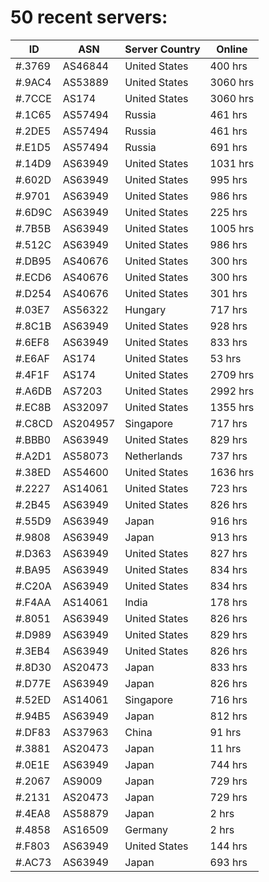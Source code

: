 # 50 recent servers:

| ID | ASN | Server Country | Online |
| ------ | ------ | ------ | ------ |
| #.3769 | AS46844 | United States | 400 hrs |
| #.9AC4 | AS53889 | United States | 3060 hrs |
| #.7CCE | AS174 | United States | 3060 hrs |
| #.1C65 | AS57494 | Russia | 461 hrs |
| #.2DE5 | AS57494 | Russia | 461 hrs |
| #.E1D5 | AS57494 | Russia | 691 hrs |
| #.14D9 | AS63949 | United States | 1031 hrs |
| #.602D | AS63949 | United States | 995 hrs |
| #.9701 | AS63949 | United States | 986 hrs |
| #.6D9C | AS63949 | United States | 225 hrs |
| #.7B5B | AS63949 | United States | 1005 hrs |
| #.512C | AS63949 | United States | 986 hrs |
| #.DB95 | AS40676 | United States | 300 hrs |
| #.ECD6 | AS40676 | United States | 300 hrs |
| #.D254 | AS40676 | United States | 301 hrs |
| #.03E7 | AS56322 | Hungary | 717 hrs |
| #.8C1B | AS63949 | United States | 928 hrs |
| #.6EF8 | AS63949 | United States | 833 hrs |
| #.E6AF | AS174 | United States | 53 hrs |
| #.4F1F | AS174 | United States | 2709 hrs |
| #.A6DB | AS7203 | United States | 2992 hrs |
| #.EC8B | AS32097 | United States | 1355 hrs |
| #.C8CD | AS204957 | Singapore | 717 hrs |
| #.BBB0 | AS63949 | United States | 829 hrs |
| #.A2D1 | AS58073 | Netherlands | 737 hrs |
| #.38ED | AS54600 | United States | 1636 hrs |
| #.2227 | AS14061 | United States | 723 hrs |
| #.2B45 | AS63949 | United States | 826 hrs |
| #.55D9 | AS63949 | Japan | 916 hrs |
| #.9808 | AS63949 | Japan | 913 hrs |
| #.D363 | AS63949 | United States | 827 hrs |
| #.BA95 | AS63949 | United States | 834 hrs |
| #.C20A | AS63949 | United States | 834 hrs |
| #.F4AA | AS14061 | India | 178 hrs |
| #.8051 | AS63949 | United States | 826 hrs |
| #.D989 | AS63949 | United States | 829 hrs |
| #.3EB4 | AS63949 | United States | 826 hrs |
| #.8D30 | AS20473 | Japan | 833 hrs |
| #.D77E | AS63949 | Japan | 826 hrs |
| #.52ED | AS14061 | Singapore | 716 hrs |
| #.94B5 | AS63949 | Japan | 812 hrs |
| #.DF83 | AS37963 | China | 91 hrs |
| #.3881 | AS20473 | Japan | 11 hrs |
| #.0E1E | AS63949 | Japan | 744 hrs |
| #.2067 | AS9009 | Japan | 729 hrs |
| #.2131 | AS20473 | Japan | 729 hrs |
| #.4EA8 | AS58879 | Japan | 2 hrs |
| #.4858 | AS16509 | Germany | 2 hrs |
| #.F803 | AS63949 | United States | 144 hrs |
| #.AC73 | AS63949 | Japan | 693 hrs |

